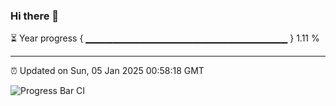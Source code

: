 ### Hi there 👋

⏳ Year progress { ▁▁▁▁▁▁▁▁▁▁▁▁▁▁▁▁▁▁▁▁▁▁▁▁▁▁▁▁▁▁ } 1.11 %

---

⏰ Updated on Sun, 05 Jan 2025 00:58:18 GMT

![Progress Bar CI](https://github.com/code-lakshay/GitHub-Actions-Demo/workflows/Progress%20Bar%20CI/badge.svg)
